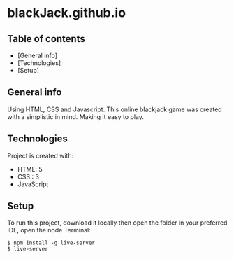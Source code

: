 # blackJack.github.io


## Table of contents
* [General info]
* [Technologies]
* [Setup]

## General info
Using HTML, CSS and Javascript. This online blackjack game was created with a simplistic in mind. Making it easy to play. 
	
## Technologies
Project is created with:
* HTML: 5
* CSS : 3
* JavaScript


	
## Setup
To run this project, download it locally then open the folder in your preferred IDE, open the node Terminal:

```
$ npm install -g live-server
$ live-server
```
